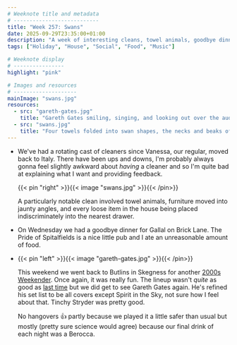 ```yaml
---
# Weeknote title and metadata
# ---------------------------
title: "Week 257: Swans"
date: 2025-09-29T23:35:00+01:00
description: "A week of interesting cleans, towel animals, goodbye dinners, Brick Lane curry, a weekend at Butlins, and another Gareth Gates appearance."
tags: ["Holiday", "House", "Social", "Food", "Music"]

# Weeknote display
# ----------------
highlight: "pink"

# Images and resources
# --------------------
mainImage: "swans.jpg"
resources:
  - src: "gareth-gates.jpg"
    title: "Gareth Gates smiling, singing, and looking out over the audience in a blue-lit venue"
  - src: "swans.jpg"
    title: "Four towels folded into swan shapes, the necks and beaks of the swans form a heart."
---
```


  * We've had a rotating cast of cleaners since Vanessa, our regular, moved back to Italy. There have been ups and downs, I'm probably always gonna feel slightly awkward about _having_ a cleaner and so I'm quite bad at explaining what I want and providing feedback.

    {{< pin "right" >}}{{< image "swans.jpg" >}}{{< /pin>}}

    A particularly notable clean involved towel animals, furniture moved into jaunty angles, and every loose item in the house being placed indiscriminately into the nearest drawer.

  * On Wednesday we had a goodbye dinner for Gallal on Brick Lane. The Pride of Spitalfields is a nice little pub and I ate an unreasonable amount of food.

  * {{< pin "left" >}}{{< image "gareth-gates.jpg" >}}{{< /pin>}}

    This weekend we went back to Butlins in Skegness for another  [2000s Weekender](https://www.bigweekends.com/weekends/back-to-the-2000s). Once again, it was really fun. The lineup wasn't _quite_ as good as [last time](/weeknotes/125/) but we did get to see Gareth Gates again. He's refined his set list to be all covers except Spirit in the Sky, not sure how I feel about that. Tinchy Stryder was pretty good.

    No hangovers :+1: partly because we played it a little safer than usual but mostly (pretty sure science would agree) because our final drink of each night was a Berocca.
